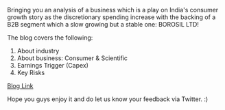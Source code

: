 Bringing you an analysis of a business which is a play on India's consumer growth story as the discretionary spending increase with the backing of a B2B segment which a slow growing but a stable one: BOROSIL LTD!
 
The blog covers the following:
1. About industry
2. About business: Consumer & Scientific
3. Earnings Trigger (Capex)
4. Key Risks
 
[Blog Link](https://soic.in/blog-description/borosil)
 
Hope you guys enjoy it and do let us know your feedback via Twitter. :)
